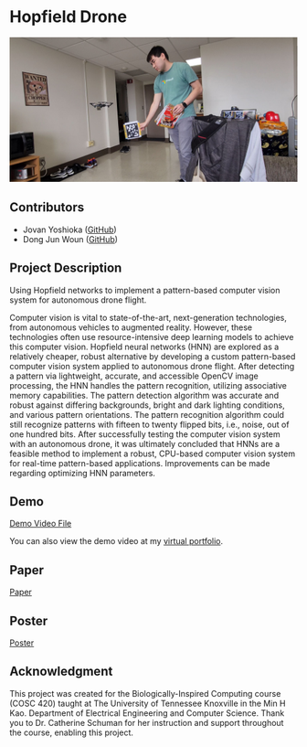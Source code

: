# Hopfield Drone
![alt text](thumbnail.jpg)

## Contributors
- Jovan Yoshioka ([GitHub](https://github.com/jovanyoshioka))
- Dong Jun Woun ([GitHub](https://github.com/djwoun))

## Project Description
Using Hopfield networks to implement a pattern-based computer vision system for autonomous drone flight.

Computer vision is vital to state-of-the-art, next-generation technologies, from autonomous vehicles to augmented reality. However, these technologies often use resource-intensive deep learning models to achieve this computer vision. Hopfield neural networks (HNN) are explored as a relatively cheaper, robust alternative by developing a custom pattern-based computer vision system applied to autonomous drone flight. After detecting a pattern via lightweight, accurate, and accessible OpenCV image processing, the HNN handles the pattern recognition, utilizing associative memory capabilities. The pattern detection algorithm was accurate and robust against differing backgrounds, bright and dark lighting conditions, and various pattern orientations. The pattern recognition algorithm could still recognize patterns with fifteen to twenty flipped bits, i.e., noise, out of one hundred bits. After successfully testing the computer vision system with an autonomous drone, it was ultimately concluded that HNNs are a feasible method to implement a robust, CPU-based computer vision system for real-time pattern-based applications. Improvements can be made regarding optimizing HNN parameters.

## Demo
[Demo Video File](https://github.com/jovanyoshioka/Hopfield-Drone/blob/main/demo.mp4)

You can also view the demo video at my [virtual portfolio](https://jovanyoshioka.com/pages/projects.html?section=hopfieldDrone).

## Paper
[Paper](https://github.com/jovanyoshioka/Hopfield-Drone/blob/main/paper.pdf)

## Poster
[Poster](https://github.com/jovanyoshioka/Hopfield-Drone/blob/main/poster.pdf)

## Acknowledgment
This project was created for the Biologically-Inspired Computing course (COSC 420) taught at The University of Tennessee Knoxville in the Min H Kao. Department of Electrical Engineering and Computer Science. Thank you to Dr. Catherine Schuman for her instruction and support throughout the course, enabling this project.
